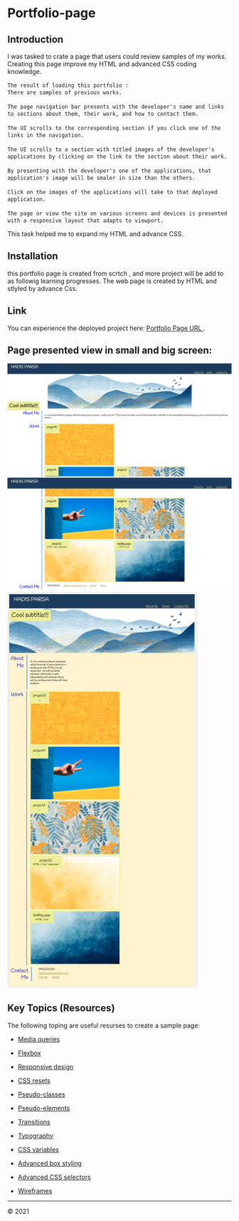 # Portfolio-page

## Introduction  
I was tasked to crate a page that users could review samples of my works.
Creating this page improve my HTML and advanced CSS coding knowledge.
```
The result of loading this portfolio : 
There are samples of previous works.

The page navigation bar presents with the developer's name and links to sections about them, their work, and how to contact them.

The UI scrolls to the corresponding section if you click one of the links in the navigation.

The UI scrolls to a section with titled images of the developer's applications by clicking on the link to the section about their work.

By presenting with the developer's one of the applications, that application's image will be smaler in size than the others.

Click on the images of the applications will take to that deployed application.

The page or view the site on various screens and devices is presented with a responsive layout that adapts to viewport.

```
This task helped me to expand my HTML and advance CSS.


## Installation
this portfolio page is created from scrtch , and more project will be add to as followig learning progresses. 
The web page is created by HTML and stlyled by advance Css.

## Link
You can experience the deployed project here: [Portfolio Page URL ](https://hadisparsa.github.io/portrtfolio-page/).

## Page presented view in small and big screen:

![The portfolio page in full screen](./assets/images/img8.jpg)![The portfolio page in full screen1](./assets/images/img9.jpg)![The portfolio page in phone](./assets/images/img7.jpg)


## Key Topics (Resources)

The following toping are useful resurses to create a sample page:

* [Media queries](https://developer.mozilla.org/en-US/docs/Web/CSS/Media_Queries/Using_media_queries)

* [Flexbox](https://developer.mozilla.org/en-US/docs/Web/CSS/CSS_Flexible_Box_Layout/Basic_Concepts_of_Flexbox)

* [Responsive design](https://developer.mozilla.org/en-US/docs/Learn/CSS/CSS_layout/Responsive_Design)

* [CSS resets](https://developer.mozilla.org/en-US/docs/Learn/CSS/Building_blocks/Cascade_and_inheritance)

* [Pseudo-classes](https://developer.mozilla.org/en-US/docs/Web/CSS/Pseudo-classes)

* [Pseudo-elements](https://developer.mozilla.org/en-US/docs/Web/CSS/Pseudo-elements)

* [Transitions](https://developer.mozilla.org/en-US/docs/Web/CSS/transition)

* [Typography](https://developer.mozilla.org/en-US/docs/Learn/CSS/Styling_text/Fundamentals)

* [CSS variables](https://developer.mozilla.org/en-US/docs/Web/CSS/Using_CSS_custom_properties)

* [Advanced box styling](https://developer.mozilla.org/en-US/docs/Learn/CSS/Howto/create_fancy_boxes)

* [Advanced CSS selectors](https://developer.mozilla.org/en-US/docs/Learn/CSS/Building_blocks/Selectors/Combinators)

* [Wireframes](https://en.wikipedia.org/wiki/Website_wireframe)

---

© 2021 

